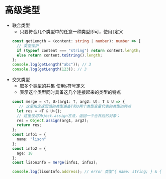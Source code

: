 # 高级类型
- 联合类型
  - 只要符合几个类型中的任意一种类型即可，使用`|`定义
  ```typescript
  const getLength = (content: string | number): number => {
    // 类型保护
    if (typeof content === "string") return content.length;
    else return content.toString().length;
  };
  console.log(getLength("abc")); // 3
  console.log(getLength(123)); // 3
  ```
- 交叉类型
  - 取多个类型的并集 使用`&`符号定义
  - 表示这个类型同时具备这几个连接起来的类型的特点
  ```typescript
  const merge = <T, U>(arg1: T, arg2: U): T & U => {
     // 这里指定返回值的类型兼备T和U两个类型变量代表的类型的特点
    let res = <T & U>{};
    // 这里使用Object.assign方法，返回一个合并后的对象；
    res = Object.assign(arg1, arg2); 
    return res;
  };
  const info1 = {
    name: "lison"
  };
  const info2 = {
    age: 18
  };
  const lisonInfo = merge(info1, info2);

  console.log(lisonInfo.address); // error 类型“{ name: string; } & { age: number; }”上不存在属性“address”
  ```
